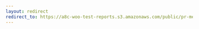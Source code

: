 ```yaml
---
layout: redirect
redirect_to: https://a8c-woo-test-reports.s3.amazonaws.com/public/pr-merge/40139/e2e/index.html
---
```

